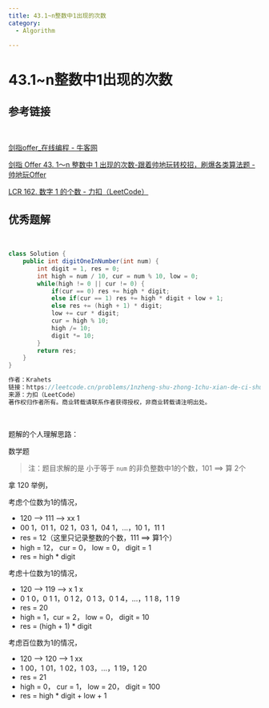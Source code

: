 ```yaml
---
title: 43.1~n整数中1出现的次数
category:
  - Algorithm

---
```


# 43.1~n整数中1出现的次数

## 参考链接

<br/>

[剑指offer_在线编程 - 牛客网](https://www.nowcoder.com/exam/oj/ta?page=1&tpId=13&type=265)

[剑指 Offer 43. 1～n 整数中 1 出现的次数-跟着帅地玩转校招，刷爆各类算法题 - 帅地玩Offer](https://www.playoffer.cn/588.html)

[LCR 162. 数字 1 的个数 - 力扣（LeetCode）](https://leetcode.cn/problems/1nzheng-shu-zhong-1chu-xian-de-ci-shu-lcof/solutions/229751/mian-shi-ti-43-1n-zheng-shu-zhong-1-chu-xian-de-2/)



## 优秀题解

<br/>

```java
class Solution {
    public int digitOneInNumber(int num) {
        int digit = 1, res = 0;
        int high = num / 10, cur = num % 10, low = 0;
        while(high != 0 || cur != 0) {
            if(cur == 0) res += high * digit;
            else if(cur == 1) res += high * digit + low + 1;
            else res += (high + 1) * digit;
            low += cur * digit;
            cur = high % 10;
            high /= 10;
            digit *= 10;
        }
        return res;
    }
}

作者：Krahets
链接：https://leetcode.cn/problems/1nzheng-shu-zhong-1chu-xian-de-ci-shu-lcof/solutions/229751/mian-shi-ti-43-1n-zheng-shu-zhong-1-chu-xian-de-2/
来源：力扣（LeetCode）
著作权归作者所有。商业转载请联系作者获得授权，非商业转载请注明出处。
```

<br/>

题解的个人理解思路：

数学题

> 注：题目求解的是 小于等于 `num` 的非负整数中1的个数，101 ==> 算 2个

拿 120 举例，

考虑个位数为1的情况，

* 120 --> 111 --> xx 1
* 00 1，01 1，02 1，03 1，04 1，...，10 1，11 1
* res = 12（这里只记录整数的个数，111 ==> 算1个）
* high = 12， cur = 0， low = 0， digit = 1
* res = high * digit

考虑十位数为1的情况，

* 120 --> 119 --> x 1 x
* 0 1 0，0 1 1，0 1 2，0 1 3，0 1 4，...，1 1 8，1 1 9
* res = 20
* high = 1，cur = 2， low = 0， digit = 10
* res = (high + 1) * digit

考虑百位数为1的情况，

* 120 --> 120 --> 1 xx
* 1 00，1 01，1 02，1 03，...，1 19，1 20
* res = 21
* high = 0， cur = 1， low = 20， digit = 100
* res = high * digit + low + 1



